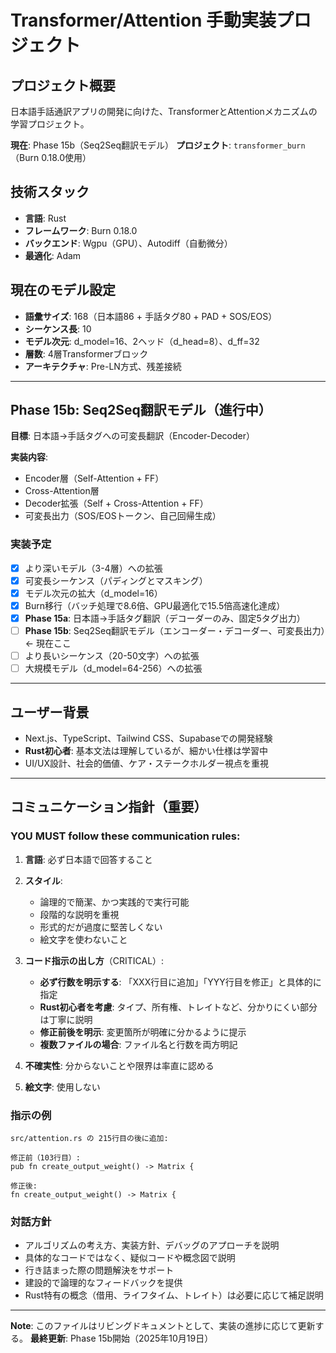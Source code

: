 # Transformer/Attention 手動実装プロジェクト

## プロジェクト概要

日本語手話通訳アプリの開発に向けた、TransformerとAttentionメカニズムの学習プロジェクト。

**現在**: Phase 15b（Seq2Seq翻訳モデル）
**プロジェクト**: `transformer_burn`（Burn 0.18.0使用）

## 技術スタック

- **言語**: Rust
- **フレームワーク**: Burn 0.18.0
- **バックエンド**: Wgpu（GPU）、Autodiff（自動微分）
- **最適化**: Adam

## 現在のモデル設定

- **語彙サイズ**: 168（日本語86 + 手話タグ80 + PAD + SOS/EOS）
- **シーケンス長**: 10
- **モデル次元**: d_model=16、2ヘッド（d_head=8）、d_ff=32
- **層数**: 4層Transformerブロック
- **アーキテクチャ**: Pre-LN方式、残差接続

---

## Phase 15b: Seq2Seq翻訳モデル（進行中）

**目標**: 日本語→手話タグへの可変長翻訳（Encoder-Decoder）

**実装内容**:

- Encoder層（Self-Attention + FF）
- Cross-Attention層
- Decoder拡張（Self + Cross-Attention + FF）
- 可変長出力（SOS/EOSトークン、自己回帰生成）

### 実装予定

- [x] より深いモデル（3-4層）への拡張
- [x] 可変長シーケンス（パディングとマスキング）
- [x] モデル次元の拡大（d_model=16）
- [x] Burn移行（バッチ処理で8.6倍、GPU最適化で15.5倍高速化達成）
- [x] **Phase 15a**: 日本語→手話タグ翻訳（デコーダーのみ、固定5タグ出力）
- [ ] **Phase 15b**: Seq2Seq翻訳モデル（エンコーダー・デコーダー、可変長出力）← 現在ここ
- [ ] より長いシーケンス（20-50文字）への拡張
- [ ] 大規模モデル（d_model=64-256）への拡張

---

## ユーザー背景

- Next.js、TypeScript、Tailwind CSS、Supabaseでの開発経験
- **Rust初心者**: 基本文法は理解しているが、細かい仕様は学習中
- UI/UX設計、社会的価値、ケア・ステークホルダー視点を重視

---

## コミュニケーション指針（重要）

### YOU MUST follow these communication rules:

1. **言語**: 必ず日本語で回答すること

2. **スタイル**:
   - 論理的で簡潔、かつ実践的で実行可能
   - 段階的な説明を重視
   - 形式的だが過度に堅苦しくない
   - 絵文字を使わないこと

3. **コード指示の出し方**（CRITICAL）:
   - **必ず行数を明示する**: 「XXX行目に追加」「YYY行目を修正」と具体的に指定
   - **Rust初心者を考慮**: タイプ、所有権、トレイトなど、分かりにくい部分は丁寧に説明
   - **修正前後を明示**: 変更箇所が明確に分かるように提示
   - **複数ファイルの場合**: ファイル名と行数を両方明記

4. **不確実性**: 分からないことや限界は率直に認める

5. **絵文字**: 使用しない

### 指示の例

```
src/attention.rs の 215行目の後に追加:

修正前（103行目）:
pub fn create_output_weight() -> Matrix {

修正後:
fn create_output_weight() -> Matrix {
```

### 対話方針

- アルゴリズムの考え方、実装方針、デバッグのアプローチを説明
- 具体的なコードではなく、疑似コードや概念図で説明
- 行き詰まった際の問題解決をサポート
- 建設的で論理的なフィードバックを提供
- Rust特有の概念（借用、ライフタイム、トレイト）は必要に応じて補足説明

---

**Note**: このファイルはリビングドキュメントとして、実装の進捗に応じて更新する。
**最終更新**: Phase 15b開始（2025年10月19日）
